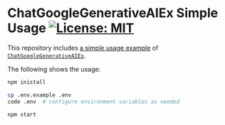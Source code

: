 # ChatGoogleGenerativeAIEx Simple Usage [![License: MIT](https://img.shields.io/badge/License-MIT-blue.svg)](https://github.com/hideya/langchain-google-genai-ex-usage/blob/main/LICENSE)

This repository includes [a simple usage example](/src/index.ts)
of [`ChatGoogleGenerativeAIEx`](https://github.com/hideya/langchain-google-genai-ex).

The following shows the usage:

```bash
npm inistall

cp .env.example .env
code .env  # configure environment variables as needed

npm start
```

